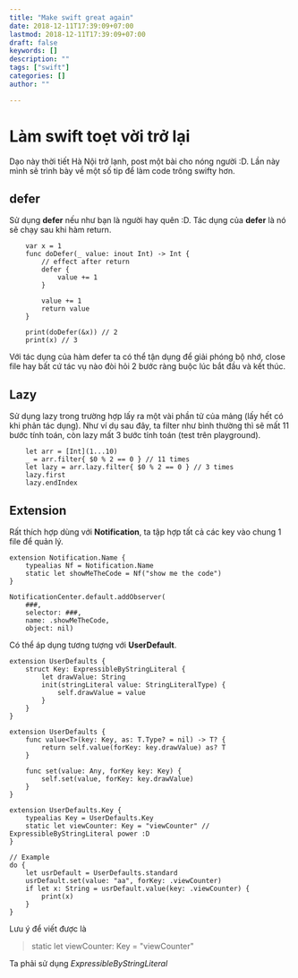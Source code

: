 ```yaml
---
title: "Make swift great again"
date: 2018-12-11T17:39:09+07:00
lastmod: 2018-12-11T17:39:09+07:00
draft: false
keywords: []
description: ""
tags: ["swift"]
categories: []
author: ""

---
```


# Làm swift toẹt vời trở lại

Dạo này thời tiết Hà Nội trở lạnh, post một bài cho nóng người :D. Lần này mình sẽ trình bày về một số tip để làm code trông swifty hơn.

## defer

Sử dụng **defer** nếu như bạn là người hay quên :D. Tác dụng của **defer** là nó sẽ chạy sau khi hàm return.

```
    var x = 1
    func doDefer(_ value: inout Int) -> Int {
        // effect after return
        defer {
            value += 1
        }
        
        value += 1
        return value
    }
    
    print(doDefer(&x)) // 2
    print(x) // 3
```

Với tác dụng của hàm defer ta có thể tận dụng để giải phóng bộ nhớ, close file hay bất cứ tác vụ nào đòi hỏi 2 bước ràng buộc lúc bắt đầu và kết thúc.

## Lazy

Sử dụng lazy trong trường hợp lấy ra một vài phần tử của mảng (lấy hết có khi phản tác dụng). Như ví dụ sau đây, ta filter như bình thường thì sẽ mất 11 bước tính toán, còn lazy mất 3 bước tính toán (test trên playground).

```
    let arr = [Int](1...10)
    _ = arr.filter{ $0 % 2 == 0 } // 11 times
    let lazy = arr.lazy.filter{ $0 % 2 == 0 } // 3 times
    lazy.first
    lazy.endIndex
```

## Extension

Rất thích hợp dùng với **Notification**, ta tập hợp tất cả các key vào chung 1 file để quản lý.


```
extension Notification.Name {
    typealias Nf = Notification.Name
    static let showMeTheCode = Nf("show me the code")
}

NotificationCenter.default.addObserver(
	###, 
	selector: ###, 
	name: .showMeTheCode, 
	object: nil)
```

Có thể áp dụng tương tượng với **UserDefault**.

```
extension UserDefaults {
    struct Key: ExpressibleByStringLiteral {
        let drawValue: String
        init(stringLiteral value: StringLiteralType) {
            self.drawValue = value
        }
    }
}

extension UserDefaults {
    func value<T>(key: Key, as: T.Type? = nil) -> T? {
        return self.value(forKey: key.drawValue) as? T
    }
    
    func set(value: Any, forKey key: Key) {
        self.set(value, forKey: key.drawValue)
    }
}

extension UserDefaults.Key {
    typealias Key = UserDefaults.Key
    static let viewCounter: Key = "viewCounter" // ExpressibleByStringLiteral power :D
}

// Example
do {
    let usrDefault = UserDefaults.standard
    usrDefault.set(value: "aa", forKey: .viewCounter)
    if let x: String = usrDefault.value(key: .viewCounter) {
        print(x)
    }
}
```

Lưu ý để viết được là

> static let viewCounter: Key = "viewCounter"

Ta phải sử dụng *ExpressibleByStringLiteral*